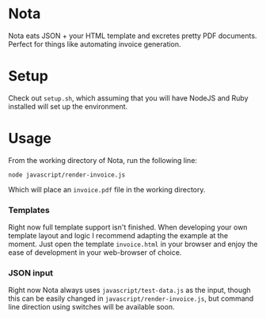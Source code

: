 Nota
====
Nota eats JSON + your HTML template and excretes pretty PDF documents. Perfect for things like automating invoice generation.

Setup
=====
Check out `setup.sh`, which assuming that you will have NodeJS and Ruby installed will set up the environment.

Usage
=====
From the working directory of Nota, run the following line:
```
node javascript/render-invoice.js
```
Which will place an `invoice.pdf` file in the working directory. 

### Templates
Right now full template support isn't finished. When developing your own template layout and logic I recommend 
adapting the example at the moment. Just open the template `invoice.html` in your browser and enjoy the
ease of development in your web-browser of choice.

### JSON input
Right now Nota always uses `javascript/test-data.js` as the input, though this can be easily changed
in `javascript/render-invoice.js`, but command line direction using switches will be available soon.
